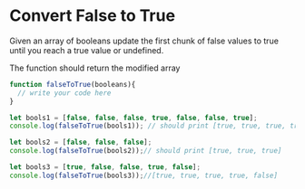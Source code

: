 # Convert False to True

Given an array of booleans update the first chunk of false values to true until you reach a true value or undefined.

The function should return the modified array


```js
function falseToTrue(booleans){
  // write your code here
}

let bools1 = [false, false, false, true, false, false, true];
console.log(falseToTrue(bools1)); // should print [true, true, true, true, false, false, true]

let bools2 = [false, false, false];
console.log(falseToTrue(bools2));// should print [true, true, true]

let bools3 = [true, false, false, true, false];
console.log(falseToTrue(bools3));//[true, true, true, true, false]


```
